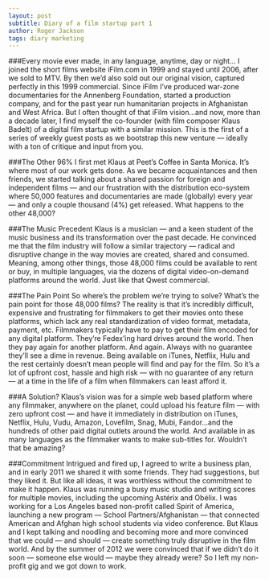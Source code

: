 ```yaml
---
layout: post
subtitle: Diary of a film startup part 1
author: Roger Jackson
tags: diary marketing
---
```

###Every movie ever made, in any language, anytime, day or night…
I joined the short films website iFilm.com in 1999 and stayed until 2006, after we sold to MTV. By then we’d also sold out our original vision, captured perfectly in this 1999 commercial. Since iFilm I’ve produced war-zone documentaries for the Annenberg Foundation, started a production company, and for the past year run humanitarian projects in Afghanistan and West Africa. But I often thought of that iFilm vision…and now, more than a decade later, I find myself the co-founder (with film composer Klaus Badelt) of a digital film startup with a similar mission. This is the first of a series of weekly guest posts as we bootstrap this new venture — ideally with a ton of critique and input from you.

###The Other 96%
I first met Klaus at Peet’s Coffee in Santa Monica. It’s where most of our work gets done. As we became acquaintances and then friends, we started talking about a shared passion for foreign and independent films — and our frustration with the distribution eco-system where 50,000 features and documentaries are made (globally) every year — and only a couple thousand (4%) get released. What happens to the other 48,000?

###The Music Precedent
Klaus is a musician — and a keen student of the music business and its transformation over the past decade. He convinced me that the film industry will follow a similar trajectory — radical and disruptive change in the way movies are created, shared and consumed. Meaning, among other things, those 48,000 films could be available to rent or buy, in multiple languages, via the dozens of digital video-on-demand platforms around the world. Just like that Qwest commercial.

###The Pain Point
So where’s the problem we’re trying to solve? What’s the pain point for those 48,000 films? The reality is that it’s incredibly difficult, expensive and frustrating for filmmakers to get their movies onto these platforms, which lack any real standardization of video format, metadata, payment, etc. Filmmakers typically have to pay to get their film encoded for any digital platform. They’re Fedex’ing hard drives around the world. Then they pay again for another platform. And again. Always with no guarantee they’ll see a dime in revenue. Being available on iTunes, Netflix, Hulu and the rest certainly doesn’t mean people will find and pay for the film. So it’s a lot of upfront cost, hassle and high risk — with no guarantee of any return — at a time in the life of a film when filmmakers can least afford it.

###A Solution?
Klaus’s vision was for a simple web based platform where any filmmaker, anywhere on the planet, could upload his feature film — with zero upfront cost — and have it immediately in distribution on iTunes, Netflix, Hulu, Vudu, Amazon, Lovefilm, Snag, Mubi, Fandor…and the hundreds of other paid digital outlets around the world. And available in as many languages as the filmmaker wants to make sub-titles for. Wouldn’t that be amazing?

###Commitment
Intrigued and fired up, I agreed to write a business plan, and in early 2011 we shared it with some friends. They had suggestions, but they liked it. But like all ideas, it was worthless without the commitment to make it happen. Klaus was running a busy music studio and writing scores for multiple movies, including the upcoming Astérix and Obélix. I was working for a Los Angeles based non-profit called Spirit of America, launching a new program — School Partners/Afghanistan — that connected American and Afghan high school students via video conference. But Klaus and I kept talking and noodling and becoming more and more convinced that we could — and should — create something truly disruptive in the film world. And by the summer of 2012 we were convinced that if we didn’t do it soon — someone else would — maybe they already were? So I left my non-profit gig and we got down to work.

